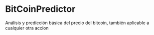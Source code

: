 # BitCoinPredictor
Análisis y predicción básica del precio del bitcoin, también aplicable a cualquier otra accion
